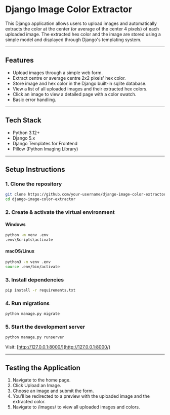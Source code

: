 # Django Image Color Extractor

This Django application allows users to upload images and automatically extracts the color at the center (or average of the center 4 pixels) of each uploaded image. The extracted hex color and the image are stored using a simple model and displayed through Django's templating system.

---

## Features

- Upload images through a simple web form.
- Extract centre or average centre 2x2 pixels' hex color.
- Store image and hex color in the Django built-in sqlite database.
- View a list of all uploaded images and their extracted hex colors.
- Click an image to view a detailed page with a color swatch.
- Basic error handling.

---

## Tech Stack

- Python 3.12+
- Django 5.x
- Django Templates for Frontend
- Pillow (Python Imaging Library)

---

## Setup Instructions

### 1. Clone the repository

```bash
git clone https://github.com/your-username/django-image-color-extractor.git
cd django-image-color-extractor
```
### 2. Create & activate the virtual environment
#### Windows
```bash
python -m venv .env
.env\Scripts\activate
```

#### macOS/Linux
```bash
python3 -m venv .env
source .env/bin/activate
```

### 3. Install dependencies
```bash
pip install -r requirements.txt
```

### 4. Run migrations
```bash
python manage.py migrate
```

### 5. Start the development server
```bash
python manage.py runserver
```
Visit: [http://127.0.0.1:8000/](http://127.0.0.1:8000/)

---

## Testing the Application

1. Navigate to the home page.
2. Click Upload an Image.
3. Choose an image and submit the form.
4. You’ll be redirected to a preview with the uploaded image and the extracted color.
5. Navigate to /images/ to view all uploaded images and colors.
